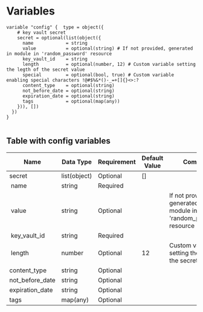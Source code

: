 # Variables

```
variable "config" {  type = object({
    # key vault secret
    secret = optional(list(object({
      name            = string
      value           = optional(string) # If not provided, generated in module in 'random_password' resource
      key_vault_id    = string
      length          = optional(number, 12) # Custom variable setting the legth of the secret value
      special         = optional(bool, true) # Custom variable enabling special characters !@#$%&*()-_=+[]{}<>:?
      content_type    = optional(string)
      not_before_date = optional(string)
      expiration_date = optional(string)
      tags            = optional(map(any))
    })), [])
  })
}


```


## Table with config variables

| Name | Data Type | Requirement | Default Value | Comment |
| ------- | --------- | ----------- | ------------- | ------- |
|secret | list(object) | Optional | [] |  |
|&nbsp;name | string | Required |  |  |
|&nbsp;value | string | Optional |  |  If not provided, generated in module in 'random_password' resource |
|&nbsp;key_vault_id | string | Required |  |  |
|&nbsp;length | number | Optional |  12 |  Custom variable setting the legth of the secret value |
|content_type | string | Optional |  |  |
|not_before_date | string | Optional |  |  |
|expiration_date | string | Optional |  |  |
|tags | map(any) | Optional |  |  |


